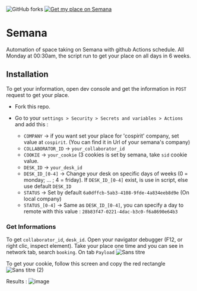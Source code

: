 ![GitHub forks](https://img.shields.io/github/forks/nick-notararigo/semana)
[![Get my place on Semana](https://github.com/nick-notararigo/Semana/actions/workflows/schedule.yml/badge.svg)](https://github.com/nick-notararigo/Semana/actions/workflows/schedule.yml)
# Semana
Automation of space taking on Semana with github Actions schedule. All Monday at 00:30am, the script run to get your place on all days in 6 weeks.

## Installation

To get your information, open dev console and get the information in `POST` request to get your place.

- Fork this repo.
- Go to your `settings > Security > Secrets and variables > Actions` and add this :

  - `COMPANY` -> if you want set your place for 'cospirit' company, set value at `cospirit`. (You can find it in Url of your semana's company)
  - `COLLABORATOR_ID` -> `your_collaborator_id`
  - `COOKIE` -> `your_cookie` (3 cookies is set by semana, take `sid` cookie value.
  - `DESK_ID` -> `your_desk_id`
  - `DESK_ID_[0-4]` -> Change your desk on specific days of weeks (0 = monday; ... ; 4 = friday). If `DESK_ID_[0-4]` exist, is use in script, else use default `DESK_ID`
  - `STATUS` -> Set by default `6a0dffcb-5ab3-4108-9fde-4a834eeb8d9e` (On local company)
  - `STATUS_[0-4]` -> Same as `DESK_ID_[0-4]`, you can specify a day to remote with this value : `28b83f47-0221-4dac-b3c0-f6a8690e64b3`

### Get Informations

To get `collaborator_id`, `desk_id`. Open your navigator debugger (F12, or right clic, inspect element). 
Take your place one time and you can see in network tab, search `booking`. On tab `Payload`
![Sans titre](https://github.com/nick-notararigo/Semana/assets/13368283/858eb00b-7486-4e2c-801d-c9e172f8c330)

To get your cookie, follow this screen and copy the red rectangle
![Sans titre (2)](https://github.com/nick-notararigo/Semana/assets/13368283/5b880c94-5b89-406f-a224-6f643d9d73d9)

Results :
![image](https://user-images.githubusercontent.com/13368283/225027727-ebe80f60-28d9-4c97-8a95-ecdaaca74884.png)

